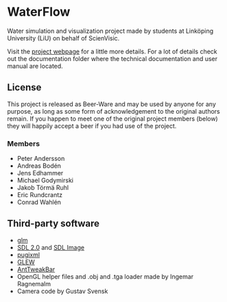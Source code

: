 # WaterFlow
Water simulation and visualization project made by students at Linköping University (LiU) on behalf of ScienVisic.

Visit the [project webpage](https://liuwaterflow.github.io/WaterFlow/) for a little more details. For a lot of details check out the documentation folder where the technical documentation and user manual are located.

## License

This project is released as Beer-Ware and may be used by anyone for any purpose, as long as some form of acknowledgement to the original authors remain. If you happen to meet one of the original project members (below) they will happily accept a beer if you had use of the project.

### Members

* Peter Andersson
* Andreas Bodén
* Jens Edhammer
* Michael Godymirski
* Jakob Törmä Ruhl
* Eric Rundcrantz
* Conrad Wahlén

## Third-party software

* [glm](http://glm.g-truc.net/0.9.7/index.html)
* [SDL 2.0](https://www.libsdl.org/index.php) and [SDL Image](https://www.libsdl.org/projects/SDL_image/)
* [pugixml](http://pugixml.org/)
* [GLEW](http://glew.sourceforge.net/)
* [AntTweakBar](http://anttweakbar.sourceforge.net/doc/)
* OpenGL helper files and .obj and .tga loader made by Ingemar Ragnemalm
* Camera code by Gustav Svensk

